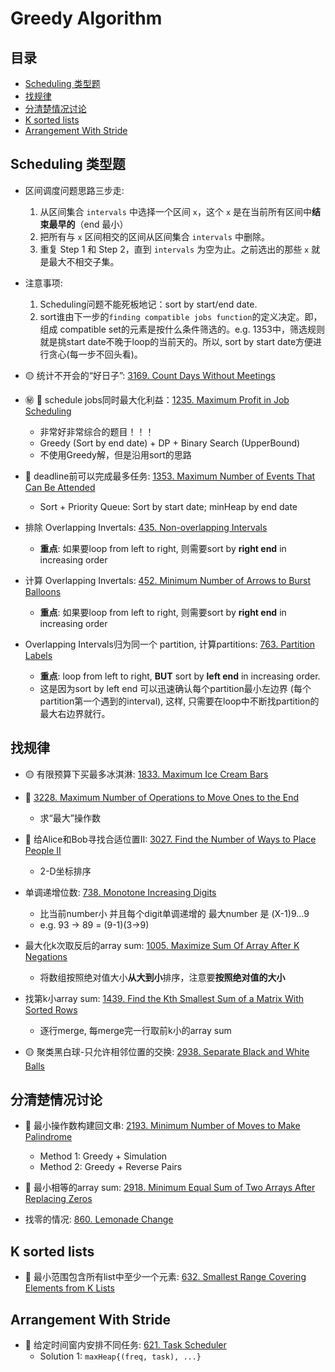 # Greedy Algorithm

## 目录
* [Scheduling 类型题](#scheduling-类型题)
* [找规律](#找规律)
* [分清楚情况讨论](#分清楚情况讨论)
* [K sorted lists](#k-sorted-lists)
* [Arrangement With Stride](#arrangement-with-stride)

## Scheduling 类型题

* 区间调度问题思路三步走:
    1. 从区间集合 `intervals` 中选择一个区间 `x`，这个 `x` 是在当前所有区间中**结束最早的**（end 最小）
    2. 把所有与 `x` 区间相交的区间从区间集合 `intervals` 中删除。
    3. 重复 Step 1 和 Step 2，直到 `intervals` 为空为止。之前选出的那些 `x` 就是最大不相交子集。
* 注意事项:
    1. Scheduling问题不能死板地记：sort by start/end date.
    2. sort谁由下一步的`finding compatible jobs function`的定义决定。即，组成 compatible set的元素是按什么条件筛选的。e.g. 1353中，筛选规则就是挑start date不晚于loop的当前天的。所以, sort by start date方便进行贪心(每一步不回头看)。

* :yellow_circle: 统计不开会的“好日子”: [3169. Count Days Without Meetings](https://github.com/szhou12/leetcode-go/tree/main/leetcode/3169-Count-Days-Without-Meetings)

* :secret: :red_circle: schedule jobs同时最大化利益：[1235. Maximum Profit in Job Scheduling](https://github.com/szhou12/leetcode-go/tree/main/leetcode/1235-Maximum-Profit-in-Job-Scheduling)
    * 非常好非常综合的题目！！！
    * Greedy (Sort by end date) + DP + Binary Search (UpperBound)
    * 不使用Greedy解，但是沿用sort的思路

* :red_circle: deadline前可以完成最多任务: [1353. Maximum Number of Events That Can Be Attended](https://github.com/szhou12/leetcode-go/tree/main/leetcode/1353-Maximum-Number-of-Events-That-Can-Be-Attended)
    * Sort + Priority Queue: Sort by start date; minHeap by end date

* 排除 Overlapping Invertals: [435. Non-overlapping Intervals](https://github.com/szhou12/leetcode-go/tree/main/leetcode/0435-Non-overlapping-Intervals)
    * **重点**: 如果要loop from left to right, 则需要sort by **right end** in increasing order

* 计算 Overlapping Invertals: [452. Minimum Number of Arrows to Burst Balloons](https://github.com/szhou12/leetcode-go/tree/main/leetcode/0452-Minimum-Number-of-Arrows-to-Burst-Balloons)
    * **重点**: 如果要loop from left to right, 则需要sort by **right end** in increasing order

* Overlapping Intervals归为同一个 partition, 计算partitions: [763. Partition Labels](https://github.com/szhou12/leetcode-go/tree/main/leetcode/0763-Partition-Labels)
    * **重点**: loop from left to right, **BUT** sort by **left end** in increasing order.
    * 这是因为sort by left end 可以迅速确认每个partition最小左边界 (每个partition第一个遇到的interval), 这样, 只需要在loop中不断找partition的最大右边界就行。

## 找规律

* :yellow_circle: 有限预算下买最多冰淇淋: [1833. Maximum Ice Cream Bars](https://github.com/szhou12/leetcode-go/tree/main/leetcode/1833-Maximum-Ice-Cream-Bars)

* :red_circle: [3228. Maximum Number of Operations to Move Ones to the End](https://github.com/szhou12/leetcode-go/tree/main/leetcode/3228-Maximum-Number-of-Operations-to-Move-Ones-to-the-End)
    * 求“最大”操作数

* :red_circle: 给Alice和Bob寻找合适位置II: [3027. Find the Number of Ways to Place People II](https://github.com/szhou12/leetcode-go/tree/main/leetcode/3027-Find-the-Number-of-Ways-to-Place-People-II)
    * 2-D坐标排序

* 单调递增位数: [738. Monotone Increasing Digits](https://github.com/szhou12/leetcode-go/tree/main/leetcode/0738-Monotone-Increasing-Digits)
    * 比当前number小 并且每个digit单调递增的 最大number 是 (X-1)9...9
    * e.g. 93 -> 89 = (9-1)(3->9)

* 最大化k次取反后的array sum: [1005. Maximize Sum Of Array After K Negations](https://github.com/szhou12/leetcode-go/tree/main/leetcode/1005-Maximize-Sum-Of-Array-After-K-Negations)
    * 将数组按照绝对值大小**从大到小**排序，注意要**按照绝对值的大小**

* 找第k小array sum: [1439. Find the Kth Smallest Sum of a Matrix With Sorted Rows](https://github.com/szhou12/leetcode-go/tree/main/leetcode/1439-Find-the-Kth-Smallest-Sum-of-a-Matrix-With-Sorted-Rows)
    * 逐行merge, 每merge完一行取前k小的array sum

* :yellow_circle: 聚类黑白球-只允许相邻位置的交换: [2938. Separate Black and White Balls](https://github.com/szhou12/leetcode-go/tree/main/leetcode/2938-Separate-Black-and-White-Balls)

## 分清楚情况讨论

* :red_circle: 最小操作数构建回文串: [2193. Minimum Number of Moves to Make Palindrome](https://github.com/szhou12/leetcode-go/tree/main/leetcode/2193-Minimum-Number-of-Moves-to-Make-Palindrome)
    * Method 1: Greedy + Simulation
    * Method 2: Greedy + Reverse Pairs

* :red_circle: 最小相等的array sum: [2918. Minimum Equal Sum of Two Arrays After Replacing Zeros](https://github.com/szhou12/leetcode-go/tree/main/leetcode/2918-Minimum-Equal-Sum-of-Two-Arrays-After-Replacing-Zeros)

* 找零的情况: [860. Lemonade Change](https://github.com/szhou12/leetcode-go/tree/main/leetcode/0860-Lemonade-Change)

## K sorted lists
* :red_circle: 最小范围包含所有list中至少一个元素: [632. Smallest Range Covering Elements from K Lists](https://github.com/szhou12/leetcode-go/tree/main/leetcode/0632-Smallest-Range-Covering-Elements-from-K-Lists)

## Arrangement With Stride
* :red_circle: 给定时间窗内安排不同任务: [621. Task Scheduler](https://github.com/szhou12/leetcode-go/tree/main/leetcode/0621-Task-Scheduler)
    * Solution 1: `maxHeap{(freq, task), ...}`